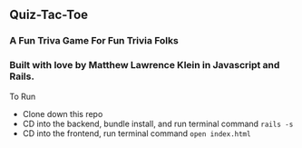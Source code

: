 ## Quiz-Tac-Toe
### A Fun Triva Game For Fun Trivia Folks

### Built with love by Matthew Lawrence Klein in Javascript and Rails. 

To Run
- Clone down this repo 
- CD into the backend, bundle install, and run terminal command ``` rails -s ```
- CD into the frontend, run terminal command ``` open index.html ```
